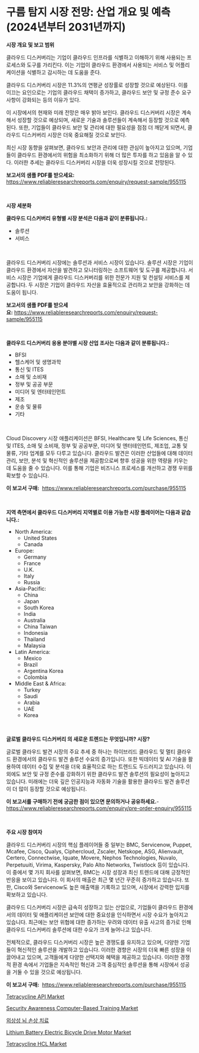 <p><h1>구름 탐지 시장 전망: 산업 개요 및 예측 (2024년부터 2031년까지)</h1></p><p><strong>시장 개요 및 보고 범위</strong></p>
<p><p>클라우드 디스커버리는 기업이 클라우드 인프라를 식별하고 이해하기 위해 사용되는 프로세스와 도구를 가리킨다. 이는 기업이 클라우드 환경에서 사용되는 서비스 및 어플리케이션을 식별하고 감시하는 데 도움을 준다.</p><p>클라우드 디스커버리 시장은 11.3%의 연평균 성장률로 성장할 것으로 예상된다. 이를 이끄는 요인으로는 기업의 클라우드 채택이 증가하고, 클라우드 보안 및 규정 준수 요구 사항이 강화되는 등의 이유가 있다.</p><p>이 시장에서의 현재와 미래 전망은 매우 밝아 보인다. 클라우드 디스커버리 시장은 계속해서 성장할 것으로 예상되며, 새로운 기술과 솔루션들이 계속해서 등장할 것으로 예측된다. 또한, 기업들이 클라우드 보안 및 관리에 대한 필요성을 점점 더 깨닫게 되면서, 클라우드 디스커버리 시장은 더욱 중요해질 것으로 보인다.</p><p>최신 시장 동향을 살펴보면, 클라우드 보안과 관리에 대한 관심이 높아지고 있으며, 기업들이 클라우드 환경에서의 위험을 최소화하기 위해 더 많은 투자를 하고 있음을 알 수 있다. 이러한 추세는 클라우드 디스커버리 시장을 더욱 성장시킬 것으로 전망된다.</p></p>
<p><strong>보고서의 샘플 PDF를 받으세요:</strong> <a href="https://www.reliableresearchreports.com/enquiry/request-sample/955115">https://www.reliableresearchreports.com/enquiry/request-sample/955115</a></p>
<p>&nbsp;</p>
<p><strong>시장 세분화</strong></p>
<p><strong>클라우드 디스커버리 유형별 시장 분석은 다음과 같이 분류됩니다.:</strong></p>
<p><ul><li>솔루션</li><li>서비스</li></ul></p>
<p>&nbsp;</p>
<p><p>클라우드 디스커버리 시장에는 솔루션과 서비스 시장이 있습니다. 솔루션 시장은 기업이 클라우드 환경에서 자산을 발견하고 모니터링하는 소프트웨어 및 도구를 제공합니다. 서비스 시장은 기업에게 클라우드 디스커버리를 위한 전문가 지원 및 컨설팅 서비스를 제공합니다. 두 시장은 기업이 클라우드 자산을 효율적으로 관리하고 보안을 강화하는 데 도움이 됩니다.</p></p>
<p><strong>보고서의 샘플 PDF를 받으세요:</strong>&nbsp;<a href="https://www.reliableresearchreports.com/enquiry/request-sample/955115">https://www.reliableresearchreports.com/enquiry/request-sample/955115</a></p>
<p>&nbsp;</p>
<p><strong> 클라우드 디스커버리 응용 분야별 시장 산업 조사는 다음과 같이 분류됩니다.:</strong></p>
<p><ul><li>BFSI</li><li>헬스케어 및 생명과학</li><li>통신 및 ITES</li><li>소매 및 소비재</li><li>정부 및 공공 부문</li><li>미디어 및 엔터테인먼트</li><li>제조</li><li>운송 및 물류</li><li>기타</li></ul></p>
<p>&nbsp;</p>
<p><p>Cloud Discovery 시장 애플리케이션은 BFSI, Healthcare 및 Life Sciences, 통신 및 ITES, 소매 및 소비재, 정부 및 공공부문, 미디어 및 엔터테인먼트, 제조업, 교통 및 물류, 기타 업계를 모두 다루고 있습니다. 클라우드 발견은 이러한 산업들에 대해 데이터 관리, 보안, 분석 및 혁신적인 솔루션을 제공함으로써 향후 성공을 위한 역량을 키우는 데 도움을 줄 수 있습니다. 이를 통해 기업은 비즈니스 프로세스를 개선하고 경쟁 우위를 확보할 수 있습니다.</p></p>
<p><strong>이 보고서 구매:</strong>&nbsp; <a href="https://www.reliableresearchreports.com/purchase/955115">https://www.reliableresearchreports.com/purchase/955115</a></p>
<p>&nbsp;</p>
<p><strong>지역 측면에서 클라우드 디스커버리 지역별로 이용 가능한 시장 플레이어는 다음과 같습니다.:</strong></p>
<p><ul>
    <li>
        North America:
        <ul>
            <li>United States</li>
            <li>Canada</li>
        </ul>
    </li>
    <li>
        Europe:
        <ul>
            <li>Germany</li>
            <li>France</li>
            <li>U.K.</li>
            <li>Italy</li>
            <li>Russia</li>
        </ul>
    </li>
    <li>
        Asia-Pacific:
        <ul>
            <li>China</li>
            <li>Japan</li>
            <li>South Korea</li>
            <li>India</li>
            <li>Australia</li>
            <li>China Taiwan</li>
            <li>Indonesia</li>
            <li>Thailand</li>
            <li>Malaysia</li>
        </ul>
    </li>
    <li>
        Latin America:
        <ul>
            <li>Mexico</li>
            <li>Brazil</li>
            <li>Argentina Korea</li>
            <li>Colombia</li>
        </ul>
    </li>
    <li>
        Middle East & Africa:
        <ul>
            <li>Turkey</li>
            <li>Saudi</li>
            <li>Arabia</li>
            <li>UAE</li>
            <li>Korea</li>
        </ul>
    </li>
    </ul></p>
<p>&nbsp;</p>
<p><strong>글로벌 클라우드 디스커버리 의 새로운 트렌드는 무엇입니까? 시장?</strong></p>
<p><p>글로벌 클라우드 발견 시장의 주요 추세 중 하나는 하이브리드 클라우드 및 멀티 클라우드 환경에서의 클라우드 발견 솔루션 수요의 증가입니다. 또한 빅데이터 및 AI 기술을 활용하여 데이터 수집 및 분석을 더욱 효율적으로 하는 트렌드도 두드러지고 있습니다. 이 외에도 보안 및 규정 준수를 강화하기 위한 클라우드 발견 솔루션의 필요성이 높아지고 있습니다. 미래에는 더욱 깊은 인공지능과 자동화 기술을 활용한 클라우드 발견 솔루션이 더 많이 등장할 것으로 예상됩니다.</p></p>
<p><strong>이 보고서를 구매하기 전에 궁금한 점이 있으면 문의하거나 공유하세요.</strong>- <a href="https://www.reliableresearchreports.com/enquiry/pre-order-enquiry/955115">https://www.reliableresearchreports.com/enquiry/pre-order-enquiry/955115</a></p>
<p>&nbsp;</p>
<p><strong>주요 시장 참여자</strong></p>
<p><p>클라우드 디스커버리 시장의 핵심 플레이어들 중 일부는 BMC, Servicenow, Puppet, Mcafee, Cisco, Qualys, Ciphercloud, Zscaler, Netskope, ASG, Alienvault, Certero, Connectwise, Iquate, Movere, Nephos Technologies, Nuvalo, Perpetuuiti, Virima, Kaspersky, Palo Alto Networks, Twistlock 등이 있습니다. 이 중에서 몇 가지 회사를 살펴보면, BMC는 시장 성장과 최신 트렌드에 대해 긍정적인 반응을 보이고 있습니다. 이 회사의 매출은 최근 몇 년간 꾸준히 증가하고 있습니다. 또한, Cisco와 Servicenow도 높은 매출액을 기록하고 있으며, 시장에서 강력한 입지를 확보하고 있습니다.</p><p>클라우드 디스커버리 시장은 급속히 성장하고 있는 산업으로, 기업들이 클라우드 환경에서의 데이터 및 애플리케이션 보안에 대한 중요성을 인식하면서 시장 수요가 높아지고 있습니다. 최근에는 보안 위협에 대한 증가하는 우려와 데이터 유출 사고의 증가로 인해 클라우드 디스커버리 솔루션에 대한 수요가 크게 늘어나고 있습니다.</p><p>전체적으로, 클라우드 디스커버리 시장은 높은 경쟁도를 유지하고 있으며, 다양한 기업들이 혁신적인 솔루션을 개발하고 있습니다. 이러한 경향은 시장의 더욱 빠른 성장을 이끌어내고 있으며, 고객들에게 다양한 선택지와 혜택을 제공하고 있습니다. 이러한 경쟁적 환경 속에서 기업들은 지속적인 혁신과 고객 중심적인 솔루션을 통해 시장에서 성공을 거둘 수 있을 것으로 예상됩니다.</p></p>
<p><strong>이 보고서 구매:</strong>&nbsp;&nbsp;<a href="https://www.reliableresearchreports.com/purchase/955115">https://www.reliableresearchreports.com/purchase/955115</a></p>
<p><p><a href="https://view.publitas.com/reportprime-1/tetracycline-api-market-size-growing-and-forecasted-for-period-from-2024-2031-and-provides-complete-market-analysis-of-this-market/">Tetracycline API Market</a></p><p><a href="https://faithful-glue-af3.notion.site/Security-Awareness-Computer-Based-Training-Market-Insights-Market-Players-and-Forecast-Till-2031-f37704f2c1e646e3bf2fb2e2a5bfea66">Security Awareness Computer-Based Training Market</a></p><p><a href="https://github.com/crfsywufhm81415/Market-Research-Report-List-1/blob/main/4923542185470.md">외상성 뇌 손상 치료</a></p><p><a href="https://issuu.com/reportprime-2/docs/lithium-battery-electric-bicycle-drive-motor-marke">Lithium Battery Electric Bicycle Drive Motor Market</a></p><p><a href="https://view.publitas.com/reportprime-1/tetracycline-hcl-market-size-growth-and-forecast-from-2024-2031/">Tetracycline HCL Market</a></p></p>
